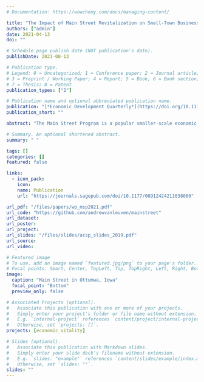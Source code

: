 ```yaml
---
# Documentation: https://wowchemy.com/docs/managing-content/

title: "The Impact of Main Street Revitalization on Small-Town Business Districts"
authors: ["admin"]
date: 2021-04-13
doi: ""

# Schedule page publish date (NOT publication's date).
publishDate: 2021-08-13

# Publication type.
# Legend: 0 = Uncategorized; 1 = Conference paper; 2 = Journal article;
# 3 = Preprint / Working Paper; 4 = Report; 5 = Book; 6 = Book section;
# 7 = Thesis; 8 = Patent
publication_types: ["2"]

# Publication name and optional abbreviated publication name.
publication: "[*Economic Development Quarterly*](https://doi.org/10.1177/08912424211038060)"
publication_short: ""

abstract: "The Main Street Program is a popular smaller-scale economic development strategy used to revitalize historic town centers across the rural United States. In this paper, I implement a difference-in-differences design using longitudinal business establishment data to estimate the program’s causal impact on job growth in downtown retail districts. Using a pooled sample of four Midwest states, I find no significant effect of Main Street Program adoption on downtown jobs or establishments. However, when I focus on each state individually, a substantial degree of structural heterogeneity across states exists. Specifically, while the other three states demonstrate inconsistent effects in response to program adoption, Iowa emerges as a state where the Main Street Program appears to yield its hypothesized economic benefits to the downtown business districts of participating communities. These findings suggest that Main Street Program participation effects are not generalizable across states and that implementation and local context matter."

# Summary. An optional shortened abstract.
summary: " "

tags: []
categories: []
featured: false

links:
  - icon_pack:
    icon:
    name: Publication
    url: "https://journals.sagepub.com/doi/10.1177/08912424211038060"

url_pdf: "/files/papers/wp_msp2021.pdf"
url_code: "https://github.com/andrewvanleuven/mainstreet"
url_dataset:
url_poster:
url_project:
url_slides: "/files/slides/acsp_slides_2019.pdf"
url_source:
url_video:

# Featured image
# To use, add an image named `featured.jpg/png` to your page's folder.
# Focal points: Smart, Center, TopLeft, Top, TopRight, Left, Right, BottomLeft, Bottom, BottomRight.
image:
  caption: "Main Street in Ottumwa, Iowa"
  focal_point: "Bottom"
  preview_only: false

# Associated Projects (optional).
#   Associate this publication with one or more of your projects.
#   Simply enter your project's folder or file name without extension.
#   E.g. `internal-project` references `content/project/internal-project/index.md`.
#   Otherwise, set `projects: []`.
projects: [economic_vitality]

# Slides (optional).
#   Associate this publication with Markdown slides.
#   Simply enter your slide deck's filename without extension.
#   E.g. `slides: "example"` references `content/slides/example/index.md`.
#   Otherwise, set `slides: ""`.
slides: ""
---
```

